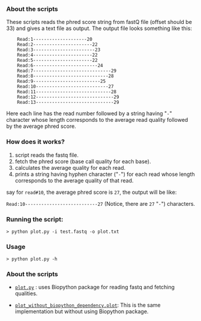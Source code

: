 ### About the scripts

These scripts reads the phred score string from fastQ file (offset should be 33) and gives a text file as output. 
The output file looks something like this:
```    
    Read:1--------------------20
    Read:2----------------------22
    Read:3-----------------------23
    Read:4----------------------22
    Read:5----------------------22
    Read:6------------------------24
    Read:7-----------------------------29
    Read:8----------------------------28
    Read:9-------------------------25
    Read:10---------------------------27
    Read:11----------------------------28
    Read:12-----------------------------29
    Read:13-----------------------------29
  ```  
   
Here each line has the read number followed by a string having "`-`" character whose length corresponds to the average read quality followed by the average phred score.
    
### How does it works?
    
1. script reads the fastq file.
2. fetch the phred score (base call quality for each base).
3. calculates the average quality for each read.
4. prints a string having hyphen character ("`-`") for each read whose length corresponds to the average quality of that read.

say for `read#10`, the average phred score is `27`, the output will be like:

`Read:10---------------------------27` (Notice, there are `27` "`-`") characters.

###  Running the script:
`> python plot.py -i test.fastq -o plot.txt`
    
### Usage 
`> python plot.py -h`

### About the scripts

- [`plot.py`](https://github.com/lakhujanivijay/Bioinformatics-Scripts/blob/master/Fastq_quality_plot/plot.py) : uses Biopython package for reading fastq and fetching qualities.

- [`plot_without_biopython_dependency.plot`](https://github.com/lakhujanivijay/Bioinformatics-Scripts/blob/master/Fastq_quality_plot/plot_without_biopython_dependency.plot): This is the same implementation but without using Biopython package.
